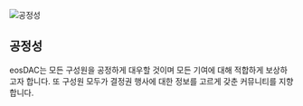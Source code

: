 ![공정성](/assets/vision-core-principles/fairness-icon160x160.svg)

공정성
---

eosDAC는 모든 구성원을 공정하게 대우할 것이며 모든 기여에 대해 적합하게 보상하고자 합니다. 또 구성원 모두가 결정권 행사에 대한 정보를 고르게 갖춘 커뮤니티를 지향합니다.